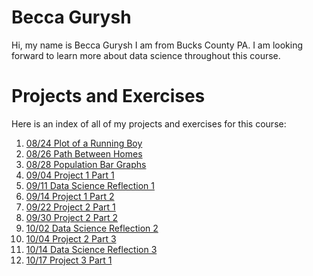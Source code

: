 # Becca Gurysh

Hi, my name is Becca Gurysh I am from Bucks County PA. I am looking forward to learn more about data science throughout this course. 

# Projects and Exercises

Here is an index of all of my projects and exercises for this course:

1. [08/24 Plot of a Running Boy](path_of_running_boy.md)
2. [08/26 Path Between Homes](path_between_homes.md)
3. [08/28 Population Bar Graphs](bar_graphs.md)
4. [09/04 Project 1 Part 1](data_mgt_pt2.md)
5. [09/11 Data Science Reflection 1](reflection_1.md)
6. [09/14 Project 1 Part 2](census.md)
7. [09/22 Project 2 Part 1](fundamentals_pt2.md)
8. [09/30 Project 2 Part 2](project2_part2.md)
9. [10/02 Data Science Reflection 2](reflection_2.md)
10. [10/04 Project 2 Part 3](proj2_part3.md)
11. [10/14 Data Science Reflection 3](reflection_3.md)
12. [10/17 Project 3 Part 1](project3_part1.md)
